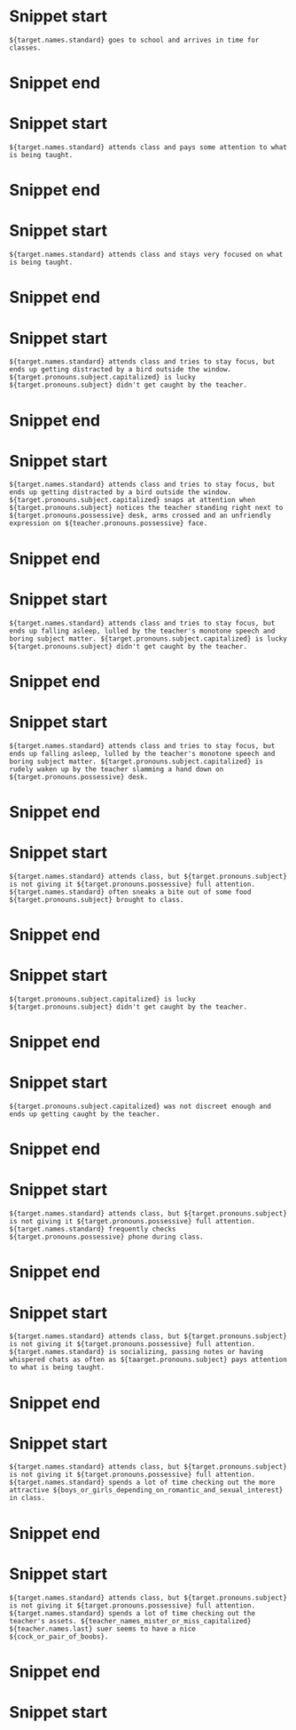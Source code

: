 # Snippet start

    ${target.names.standard} goes to school and arrives in time for classes.

# Snippet end
# Snippet start

    ${target.names.standard} attends class and pays some attention to what is being taught.

# Snippet end
# Snippet start

    ${target.names.standard} attends class and stays very focused on what is being taught.

# Snippet end
# Snippet start

    ${target.names.standard} attends class and tries to stay focus, but ends up getting distracted by a bird outside the window. ${target.pronouns.subject.capitalized} is lucky ${target.pronouns.subject} didn't get caught by the teacher.

# Snippet end
# Snippet start

    ${target.names.standard} attends class and tries to stay focus, but ends up getting distracted by a bird outside the window. ${target.pronouns.subject.capitalized} snaps at attention when ${target.pronouns.subject} notices the teacher standing right next to ${target.pronouns.possessive} desk, arms crossed and an unfriendly expression on ${teacher.pronouns.possessive} face.

# Snippet end
# Snippet start

    ${target.names.standard} attends class and tries to stay focus, but ends up falling asleep, lulled by the teacher's monotone speech and boring subject matter. ${target.pronouns.subject.capitalized} is lucky ${target.pronouns.subject} didn't get caught by the teacher.

# Snippet end
# Snippet start

    ${target.names.standard} attends class and tries to stay focus, but ends up falling asleep, lulled by the teacher's monotone speech and boring subject matter. ${target.pronouns.subject.capitalized} is rudely waken up by the teacher slamming a hand down on ${target.pronouns.possessive} desk.

# Snippet end
# Snippet start

    ${target.names.standard} attends class, but ${target.pronouns.subject} is not giving it ${target.pronouns.possessive} full attention. ${target.names.standard} often sneaks a bite out of some food ${target.pronouns.subject} brought to class.

# Snippet end
# Snippet start

    ${target.pronouns.subject.capitalized} is lucky ${target.pronouns.subject} didn't get caught by the teacher.

# Snippet end
# Snippet start

    ${target.pronouns.subject.capitalized} was not discreet enough and ends up getting caught by the teacher.

# Snippet end
# Snippet start

    ${target.names.standard} attends class, but ${target.pronouns.subject} is not giving it ${target.pronouns.possessive} full attention. ${target.names.standard} frequently checks ${target.pronouns.possessive} phone during class.

# Snippet end
# Snippet start

    ${target.names.standard} attends class, but ${target.pronouns.subject} is not giving it ${target.pronouns.possessive} full attention. ${target.names.standard} is socializing, passing notes or having whispered chats as often as ${taarget.pronouns.subject} pays attention to what is being taught.

# Snippet end
# Snippet start

    ${target.names.standard} attends class, but ${target.pronouns.subject} is not giving it ${target.pronouns.possessive} full attention. ${target.names.standard} spends a lot of time checking out the more attractive ${boys_or_girls_depending_on_romantic_and_sexual_interest} in class.

# Snippet end
# Snippet start

    ${target.names.standard} attends class, but ${target.pronouns.subject} is not giving it ${target.pronouns.possessive} full attention. ${target.names.standard} spends a lot of time checking out the teacher's assets. ${teacher_names_mister_or_miss_capitalized} ${teacher.names.last} suer seems to have a nice ${cock_or_pair_of_boobs}.

# Snippet end
# Snippet start


